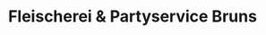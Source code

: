 ---
title: "Fleischerei & Partyservice Bruns"
url: /oschersleben/fleischerei-und-partyservice-bruns/
shop: Metzgerei
---